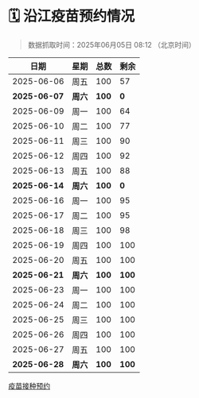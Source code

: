# 🗓️ 沿江疫苗预约情况

> 数据抓取时间：2025年06月05日 08:12 （北京时间）

| 日期 | 星期 | 总数 | 剩余 |
|------|------|------|------|
| 2025-06-06 | 周五 | 100 | 57 |
| **2025-06-07** | **周六** | **100** | **0** |
| 2025-06-09 | 周一 | 100 | 64 |
| 2025-06-10 | 周二 | 100 | 77 |
| 2025-06-11 | 周三 | 100 | 90 |
| 2025-06-12 | 周四 | 100 | 92 |
| 2025-06-13 | 周五 | 100 | 88 |
| **2025-06-14** | **周六** | **100** | **0** |
| 2025-06-16 | 周一 | 100 | 95 |
| 2025-06-17 | 周二 | 100 | 95 |
| 2025-06-18 | 周三 | 100 | 98 |
| 2025-06-19 | 周四 | 100 | 100 |
| 2025-06-20 | 周五 | 100 | 100 |
| **2025-06-21** | **周六** | **100** | **100** |
| 2025-06-23 | 周一 | 100 | 100 |
| 2025-06-24 | 周二 | 100 | 100 |
| 2025-06-25 | 周三 | 100 | 100 |
| 2025-06-26 | 周四 | 100 | 100 |
| 2025-06-27 | 周五 | 100 | 100 |
| **2025-06-28** | **周六** | **100** | **100** |

<a href="http://yfzweb.ishequ.net/#/login">疫苗接种预约</a>
